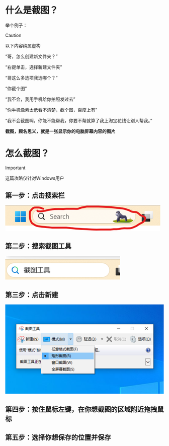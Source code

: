 # 什么是截图？
举个例子：
> [!CAUTION]
> 以下内容纯属虚构

“哥，怎么创建新文件夹？”

“右键单击，选择新建文件夹”

“哥这么多选项我选哪个？”

“你截个图”

“我不会，我用手机给你拍照发过去”

“你手机像素太低看不清楚，截个图，百度上有”

“我不会截图啊，你能不能帮我，你要不帮就算了我上淘宝花钱让别人帮我。”

**截图，顾名思义，就是一张显示你的电脑屏幕内容的图片**
# 怎么截图？
> [!IMPORTANT]
> 这篇攻略仅针对Windows用户
## 第一步：点击搜索栏
![点击搜索栏](https://github.com/johnisaway285/haoren/blob/be739b4bde909141e02ca57de7b1c8e51c068e64/content/2.%E6%B0%B8%E4%B9%90%E5%A4%A7%E5%85%B8/File/%E5%A6%82%E4%BD%95%E6%88%AA%E5%9B%BE/S1.png)
## 第二步：搜索截图工具
![搜索截图工具](https://github.com/johnisaway285/haoren/blob/be739b4bde909141e02ca57de7b1c8e51c068e64/content/2.%E6%B0%B8%E4%B9%90%E5%A4%A7%E5%85%B8/File/%E5%A6%82%E4%BD%95%E6%88%AA%E5%9B%BE/S2.png)
## 第三步：点击新建
![点击新建](https://github.com/johnisaway285/haoren/blob/be739b4bde909141e02ca57de7b1c8e51c068e64/content/2.%E6%B0%B8%E4%B9%90%E5%A4%A7%E5%85%B8/File/%E5%A6%82%E4%BD%95%E6%88%AA%E5%9B%BE/S3.png)
## 第四步：**按住**鼠标左键，在你想截图的区域附近拖拽鼠标
## 第五步：选择你想保存的位置并保存
